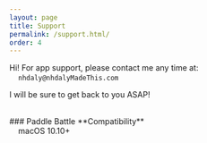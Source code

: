 ```yaml
---
layout: page
title: Support
permalink: /support.html/
order: 4
---
```


Hi! For app support, please contact me any time at:<br>
&nbsp;&nbsp;&nbsp;&nbsp;`nhdaly@nhdalyMadeThis.com`

I will be sure to get back to you ASAP!

<br>
### Paddle Battle
**Compatibility**<br>
&nbsp;&nbsp;&nbsp;&nbsp;macOS 10.10+

